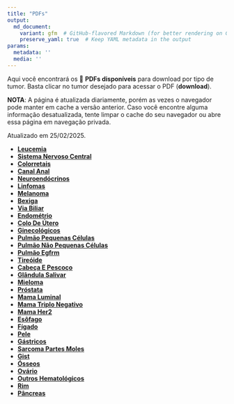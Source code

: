 ```yaml
---
title: "PDFs"
output: 
  md_document:
    variant: gfm  # GitHub-flavored Markdown (for better rendering on GitHub)
    preserve_yaml: true  # Keep YAML metadata in the output
params:
  metadata: ''
  media: ''
---
```


<script async src="https://scripts.simpleanalyticscdn.com/latest.js"></script>

Aqui você encontrará os 📝 **PDFs disponíveis** para download por tipo
de tumor. Basta clicar no tumor desejado para acessar o PDF
(**download**).

**NOTA**: A página é atualizada diariamente, porém as vezes o navegador
pode manter em cache a versão anterior. Caso você encontre alguma
informação desatualizada, tente limpar o cache do seu navegador ou abre
essa página em navegação privada.

Atualizado em 25/02/2025.

- [**Leucemia**](https://coeoralmeds-e768.restdb.io/media/67bd5403f63b80480012740c?download=true)
- [**Sistema Nervoso
  Central**](https://coeoralmeds-e768.restdb.io/media/67bd5405f63b80480012740f?download=true)
- [**Colorretais**](https://coeoralmeds-e768.restdb.io/media/67bd5407f63b804800127414?download=true)
- [**Canal
  Anal**](https://coeoralmeds-e768.restdb.io/media/67bd5408f63b804800127416?download=true)
- [**Neuroendócrinos**](https://coeoralmeds-e768.restdb.io/media/67bd5409f63b804800127418?download=true)
- [**Linfomas**](https://coeoralmeds-e768.restdb.io/media/67bd540af63b80480012741a?download=true)
- [**Melanoma**](https://coeoralmeds-e768.restdb.io/media/67bd540bf63b80480012741c?download=true)
- [**Bexiga**](https://coeoralmeds-e768.restdb.io/media/67bd540cf63b80480012741e?download=true)
- [**Via
  Biliar**](https://coeoralmeds-e768.restdb.io/media/67bd540df63b804800127420?download=true)
- [**Endométrio**](https://coeoralmeds-e768.restdb.io/media/67bd540ef63b804800127422?download=true)
- [**Colo De
  Útero**](https://coeoralmeds-e768.restdb.io/media/67bd540ff63b804800127424?download=true)
- [**Ginecológicos**](https://coeoralmeds-e768.restdb.io/media/67bd5411f63b804800127426?download=true)
- [**Pulmão Pequenas
  Células**](https://coeoralmeds-e768.restdb.io/media/67bd5412f63b804800127428?download=true)
- [**Pulmão Não Pequenas
  Células**](https://coeoralmeds-e768.restdb.io/media/67bd5413f63b80480012742a?download=true)
- [**Pulmão
  Egfrm**](https://coeoralmeds-e768.restdb.io/media/67bd5414f63b80480012742c?download=true)
- [**Tireóide**](https://coeoralmeds-e768.restdb.io/media/67bd5416f63b804800127430?download=true)
- [**Cabeça E
  Pescoço**](https://coeoralmeds-e768.restdb.io/media/67bd5417f63b804800127432?download=true)
- [**Glândula
  Salivar**](https://coeoralmeds-e768.restdb.io/media/67bd5418f63b804800127434?download=true)
- [**Mieloma**](https://coeoralmeds-e768.restdb.io/media/67bd541af63b804800127436?download=true)
- [**Próstata**](https://coeoralmeds-e768.restdb.io/media/67bd541bf63b804800127438?download=true)
- [**Mama
  Luminal**](https://coeoralmeds-e768.restdb.io/media/67bd541df63b80480012743c?download=true)
- [**Mama Triplo
  Negativo**](https://coeoralmeds-e768.restdb.io/media/67bd541ef63b80480012743e?download=true)
- [**Mama
  Her2**](https://coeoralmeds-e768.restdb.io/media/67bd541ff63b804800127440?download=true)
- [**Esôfago**](https://coeoralmeds-e768.restdb.io/media/67bd5420f63b804800127442?download=true)
- [**Fígado**](https://coeoralmeds-e768.restdb.io/media/67bd5422f63b804800127444?download=true)
- [**Pele**](https://coeoralmeds-e768.restdb.io/media/67bd5423f63b804800127446?download=true)
- [**Gástricos**](https://coeoralmeds-e768.restdb.io/media/67bd5424f63b804800127448?download=true)
- [**Sarcoma Partes
  Moles**](https://coeoralmeds-e768.restdb.io/media/67bd5425f63b80480012744a?download=true)
- [**Gist**](https://coeoralmeds-e768.restdb.io/media/67bd5426f63b80480012744c?download=true)
- [**Ósseos**](https://coeoralmeds-e768.restdb.io/media/67bd5427f63b80480012744e?download=true)
- [**Ovário**](https://coeoralmeds-e768.restdb.io/media/67bd5428f63b804800127450?download=true)
- [**Outros
  Hematológicos**](https://coeoralmeds-e768.restdb.io/media/67bd5429f63b804800127452?download=true)
- [**Rim**](https://coeoralmeds-e768.restdb.io/media/67bd542af63b804800127454?download=true)
- [**Pâncreas**](https://coeoralmeds-e768.restdb.io/media/67bd542cf63b804800127456?download=true)
